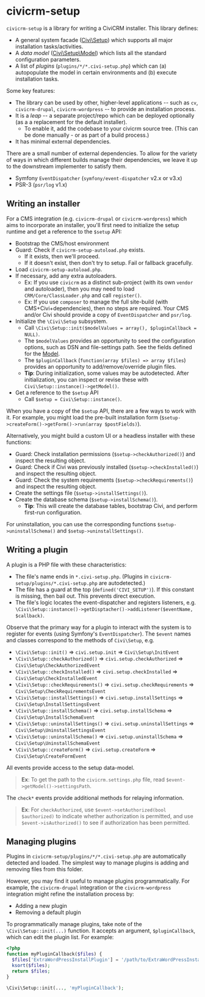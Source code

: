 # civicrm-setup

`civicrm-setup` is a library for writing a CiviCRM installer.  This library defines:

* A general system facade ([Civi\Setup](src/Setup.php)) which supports all major installation tasks/activities.
* A *data model* ([Civi\Setup\Model](src/Setup/Model.php)) which lists all the standard configuration parameters.
* A list of *plugins* (`plugins/*/*.civi-setup.php`) which can (a) autopopulate the model in certain environments and (b) execute installation tasks.

Some key features:

* The library can be used by other, higher-level applications -- such as `cv`, `civicrm-drupal`, `civicrm-wordpress` -- to provide an installation process.
* It is a *leap* -- a separate project/repo which can be deployed optionally (as a a replacement for the default installer).
    * To enable it, add the codebase to your civicrm source tree. (This can be done manually - or as part of a build process.)
* It has minimal external dependencies.

There are a small number of external dependencies.  To allow for the variety
of ways in which different builds manage their dependencies, we leave it up
to the downstream implementer to satisfy them.

* Symfony `EventDispatcher` (`symfony/event-dispatcher` v2.x or v3.x)
* PSR-3 (`psr/log` v1.x)

## Writing an installer

For a CMS integration (e.g. `civicrm-drupal` or `civicrm-wordpress`) which aims to incorporate an installer, you'll
first need to initialize the setup runtime and get a reference to the `$setup` API:

* Bootstrap the CMS/host environment
* Guard: Check if `civicrm-setup-autoload.php` exists.
    * If it exists, then we'll proceed.
    * If it doesn't exist, then don't try to setup. Fail or fallback gracefully.
* Load `civicrm-setup-autoload.php`.
* If necessary, add any extra autoloaders.
    * Ex: If you use `civicrm` as a distinct sub-project (with its own `vendor` and autoloader), then you may need to load `CRM/Core/ClassLoader.php` and call `register()`.
    * Ex: If you use `composer` to manage the full site-build (with CMS+Civi+dependencies), then no steps are required. Your CMS and/or Civi should provide a copy of `EventDispatcher` and `psr/log`.
* Initialize the `\Civi\Setup` subsystem.
    * Call `\Civi\Setup::init($modelValues = array(), $pluginCallback = NULL)`.
    * The `$modelValues` provides an opportunity to seed the configuration options, such as DSN and file-settings path. See the fields defined for the [Model](src/Setup/Model.php).
    * The `$pluginCallback` (`function(array $files) => array $files`) provides an opportunity to add/remove/override plugin files.
    * __Tip__: During initialization, some values may be autodetected. After initialization, you can inspect or revise these with `Civi\Setup::instance()->getModel()`.
* Get a reference to the `$setup` API
    * Call `$setup = Civi\Setup::instance()`.

When you have a copy of the `$setup` API, there are a few ways to work with it. For example, you might load
the pre-built installation form (`$setup->createForm()->getForm()->run(array $postFields)`).

Alternatively, you might build a custom UI or a headless installer with these functions:

* Guard: Check installation permissions (`$setup->checkAuthorized()`) and inspect the resulting object.
* Guard: Check if Civi was previously installed (`$setup->checkInstalled()`) and inspect the resulting object.
* Guard: Check the system requirements (`$setup->checkRequirements()`) and inspect the resulting object.
* Create the settings file (`$setup->installSettings()`).
* Create the database schema (`$setup->installSchema()`).
    * __Tip__: This will create the database tables, bootstrap Civi, and perform first-run configuration.

For uninstallation, you can use the corresponding functions `$setup->uninstallSchema()` and `$setup->uninstallSettings()`.

## Writing a plugin

A plugin is a PHP file with these characteristics:

* The file's name ends in `*.civi-setup.php`. (Plugins in `civicrm-setup/plugins/*.civi-setup.php` are autodetected.)
* The file has a guard at the top (`defined('CIVI_SETUP')`). If this constant is missing, then bail out. This prevents direct execution.
* The file's logic locates the event-dispatcher and registers listeners, e.g. `\Civi\Setup::instance()->getDisptacher()->addListener($eventName, $callback)`.

Observe that the primary way for a plugin to interact with the system is to register for events (using Symfony's
`EventDispatcher`).  The `$event` names and classes correspond to the methods of `Civi\Setup`, e.g.

* `\Civi\Setup::init()` => `civi.setup.init` => `Civi\Setup\InitEvent`
* `\Civi\Setup::checkAuthorized()` => `civi.setup.checkAuthorized` => `Civi\Setup\CheckAuthorizedEvent`
* `\Civi\Setup::checkInstalled()` => `civi.setup.checkInstalled` => `Civi\Setup\CheckInstalledEvent`
* `\Civi\Setup::checkRequirements()` => `civi.setup.checkRequirements` => `Civi\Setup\CheckRequirementsEvent`
* `\Civi\Setup::installSettings()` => `civi.setup.installSettings` => `Civi\Setup\InstallSettingsEvent`
* `\Civi\Setup::installSchema()` => `civi.setup.installSchema` => `Civi\Setup\InstallSchemaEvent`
* `\Civi\Setup::uninstallSettings()` => `civi.setup.uninstallSettings` => `Civi\Setup\UninstallSettingsEvent`
* `\Civi\Setup::uninstallSchema()` => `civi.setup.uninstallSchema` => `Civi\Setup\UninstallSchemaEvent`
* `\Civi\Setup::createForm()` => `civi.setup.createForm` => `Civi\Setup\CreateFormEvent`

All events provide access to the setup data-model.

> __Ex__: To get the path to the `civicrm.settings.php` file, read `$event->getModel()->settingsPath`.

The `check*` events provide additional methods for relaying information.

> __Ex__: For `checkAuthorized`, use `$event->setAuthorized(bool $authorized)` to indicate whether authorization is permitted,
> and use `$event->isAuthorized()` to see if authorization has been permitted.

## Managing plugins

Plugins in `civicrm-setup/plugins/*/*.civi-setup.php` are automatically
detected and loaded.  The simplest way to manage plugins is adding and
removing files from this folder.

However, you may find it useful to manage plugins programmatically.  For
example, the `civicrm-drupal` integration or the `civicrm-wordpress`
integration might refine the installation process by:

* Adding a new plugin
* Removing a default plugin

To programmatically manage plugins, take note of the
`\Civi\Setup::init(...)` function.  It accepts an argument,
`$pluginCallback`, which can edit the plugin list. For example:

```php
<?php
function myPluginCallback($files) {
  $files['ExtraWordPressInstallPlugin'] = '/path/to/ExtraWordPressInstallPlugin.php';
  ksort($files);
  return $files;
}

\Civi\Setup::init(..., 'myPluginCallback');
```
